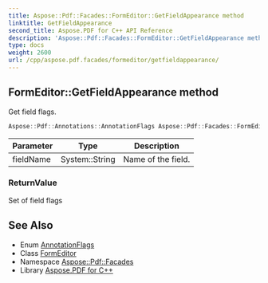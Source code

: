```yaml
---
title: Aspose::Pdf::Facades::FormEditor::GetFieldAppearance method
linktitle: GetFieldAppearance
second_title: Aspose.PDF for C++ API Reference
description: 'Aspose::Pdf::Facades::FormEditor::GetFieldAppearance method. Get field flags in C++.'
type: docs
weight: 2600
url: /cpp/aspose.pdf.facades/formeditor/getfieldappearance/
---
```

## FormEditor::GetFieldAppearance method


Get field flags.

```cpp
Aspose::Pdf::Annotations::AnnotationFlags Aspose::Pdf::Facades::FormEditor::GetFieldAppearance(System::String fieldName)
```


| Parameter | Type | Description |
| --- | --- | --- |
| fieldName | System::String | Name of the field. |

### ReturnValue

Set of field flags

## See Also

* Enum [AnnotationFlags](../../../aspose.pdf.annotations/annotationflags/)
* Class [FormEditor](../)
* Namespace [Aspose::Pdf::Facades](../../)
* Library [Aspose.PDF for C++](../../../)
